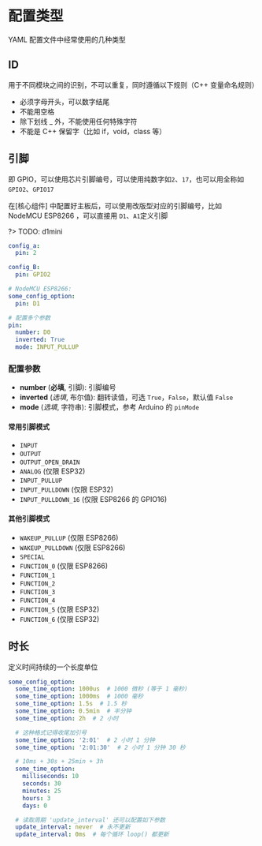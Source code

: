 # 配置类型

YAML 配置文件中经常使用的几种类型

## ID

用于不同模块之间的识别，不可以重复，同时遵循以下规则（C++ 变量命名规则）

 - 必须字母开头，可以数字结尾
 - 不能用空格
 - 除下划线 _ 外，不能使用任何特殊字符
 - 不能是 C++ 保留字（比如 if，void，class 等）


## 引脚

即 GPIO，可以使用芯片引脚编号，可以使用纯数字如`2`、`17`，也可以用全称如 `GPIO2`、`GPIO17`

在[核心组件] 中配置好主板后，可以使用改版型对应的引脚编号，比如 NodeMCU ESP8266 ，可以直接用 `D1`、`A1`定义引脚

?> TODO: d1mini 

```yaml
config_a:
  pin: 2

config_B:
  pin: GPIO2

# NodeMCU ESP8266:
some_config_option:
  pin: D1

# 配置多个参数
pin:
  number: D0
  inverted: True
  mode: INPUT_PULLUP
```

### 配置参数

- **number** (**必填**, 引脚): 引脚编号
- **inverted** (*选填*, 布尔值): 翻转读值，可选 `True`，`False`，默认值 `False`
- **mode** (*选填*, 字符串): 引脚模式，参考 Arduino 的 `pinMode`


#### 常用引脚模式

- `INPUT`
- `OUTPUT`
- `OUTPUT_OPEN_DRAIN`
- `ANALOG` (仅限 ESP32)
- `INPUT_PULLUP`
- `INPUT_PULLDOWN` (仅限 ESP32)
- `INPUT_PULLDOWN_16` (仅限 ESP8266 的 GPIO16)

#### 其他引脚模式

- `WAKEUP_PULLUP` (仅限 ESP8266)
- `WAKEUP_PULLDOWN` (仅限 ESP8266)
- `SPECIAL`
- `FUNCTION_0` (仅限 ESP8266)
- `FUNCTION_1`
- `FUNCTION_2`
- `FUNCTION_3`
- `FUNCTION_4`
- `FUNCTION_5` (仅限 ESP32)
- `FUNCTION_6` (仅限 ESP32)


## 时长

定义时间持续的一个长度单位

```yaml
some_config_option:
  some_time_option: 1000us  # 1000 微秒 (等于 1 毫秒)
  some_time_option: 1000ms  # 1000 毫秒
  some_time_option: 1.5s  # 1.5 秒
  some_time_option: 0.5min  # 半分钟
  some_time_option: 2h  # 2 小时

  # 这种格式记得收尾加引号
  some_time_option: '2:01'  # 2 小时 1 分钟
  some_time_option: '2:01:30'  # 2 小时 1 分钟 30 秒

  # 10ms + 30s + 25min + 3h
  some_time_option:
    milliseconds: 10
    seconds: 30
    minutes: 25
    hours: 3
    days: 0

  # 读取周期 'update_interval' 还可以配置如下参数
  update_interval: never  # 永不更新
  update_interval: 0ms  # 每个循环 loop() 都更新
```



